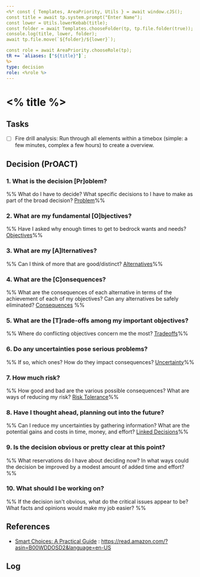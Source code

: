 ```yaml
---
<%* const { Templates, AreaPriority, Utils } = await window.cJS();
const title = await tp.system.prompt("Enter Name"); 
const lower = Utils.lowerKebab(title); 
const folder = await Templates.chooseFolder(tp, tp.file.folder(true));
console.log(title, lower, folder);
await tp.file.move(`${folder}/${lower}`); 

const role = await AreaPriority.chooseRole(tp);
tR += `aliases: ["${title}"]`;
%>
type: decision
role: <%role %>
---
```

# <% title %>

## Tasks
- [ ] Fire drill analysis: Run through all elements within a timebox (simple: a few minutes, complex a few hours) to create a overview. 

## Decision (PrOACT)

### 1. What is the decision [Pr]oblem?
%% What do I have to decide? What specific decisions to I have to make as part of the broad decision? [Problem](athenaeum/method/goals/smart-choices-a-practical-guide.md#Problem)%%

### 2. What are my fundamental [O]bjectives?
%% Have I asked why enough times to get to bedrock wants and needs? [Objectives](athenaeum/method/goals/smart-choices-a-practical-guide.md#Objectives)%%

### 3. What are my [A]lternatives?
%% Can I think of more that are good/distinct? [Alternatives](athenaeum/method/goals/smart-choices-a-practical-guide.md#Alternatives)%%

### 4. What are the [C]onsequences?
%% What are the consequences of each alternative in terms of the achievement of each of my objectives? Can any alternatives be safely eliminated? [Consequences](athenaeum/method/goals/smart-choices-a-practical-guide.md#Consequences) %%

### 5. What are the [T]rade-offs among my important objectives?
%% Where do conflicting objectives concern me the most? [Tradeoffs](athenaeum/method/goals/smart-choices-a-practical-guide.md#Tradeoffs)%%

### 6. Do any uncertainties pose serious problems?
%% If so, which ones? How do they impact consequences? [Uncertainty](athenaeum/method/goals/smart-choices-a-practical-guide.md#Uncertainty)%%

### 7. How much risk?
%% How good and bad are the various possible consequences? What are ways of reducing my risk? [Risk Tolerance](athenaeum/method/goals/smart-choices-a-practical-guide.md#Risk%20Tolerance)%%

### 8. Have I thought ahead, planning out into the future?
%% Can I reduce my uncertainties by gathering information? What are the potential gains and costs in time, money, and effort? [Linked Decisions](athenaeum/method/goals/smart-choices-a-practical-guide.md#Linked%20Decisions)%%

### 9. Is the decision obvious or pretty clear at this point?
%% What reservations do I have about deciding now? In what ways could the decision be improved by a modest amount of added time and effort? %%


### 10. What should I be working on?
%% If the decision isn't obvious, what do the critical issues appear to be? What facts and opinions would make my job easier? %%



## References
- [Smart Choices: A Practical Guide](athenaeum/method/goals/smart-choices-a-practical-guide.md) : https://read.amazon.com/?asin=B00WDDOSD2&language=en-US


## Log